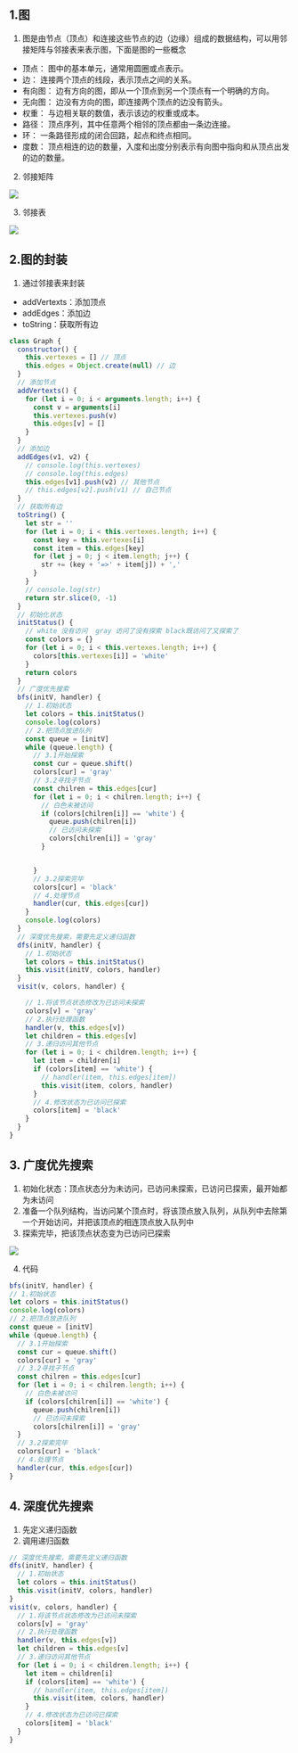 ## 1.图
1. 图是由节点（顶点）和连接这些节点的边（边缘）组成的数据结构，可以用邻接矩阵与邻接表来表示图，下面是图的一些概念
- 顶点： 图中的基本单元，通常用圆圈或点表示。
- 边： 连接两个顶点的线段，表示顶点之间的关系。
- 有向图： 边有方向的图，即从一个顶点到另一个顶点有一个明确的方向。
- 无向图： 边没有方向的图，即连接两个顶点的边没有箭头。
- 权重： 与边相关联的数值，表示该边的权重或成本。
- 路径： 顶点序列，其中任意两个相邻的顶点都由一条边连接。
- 环： 一条路径形成的闭合回路，起点和终点相同。
- 度数： 顶点相连的边的数量，入度和出度分别表示有向图中指向和从顶点出发的边的数量。

2. 邻接矩阵

<img src="./graph1.png">

3. 邻接表

<img src="./graph2.png">


## 2.图的封装
1. 通过邻接表来封装
- addVertexts：添加顶点
- addEdges：添加边
- toString：获取所有边
```js
class Graph {
  constructor() {
    this.vertexes = [] // 顶点
    this.edges = Object.create(null) // 边
  }
  // 添加节点
  addVertexts() {
    for (let i = 0; i < arguments.length; i++) {
      const v = arguments[i]
      this.vertexes.push(v)
      this.edges[v] = []
    }
  }
  // 添加边
  addEdges(v1, v2) {
    // console.log(this.vertexes)
    // console.log(this.edges)
    this.edges[v1].push(v2) // 其他节点
    // this.edges[v2].push(v1) // 自己节点
  }
  // 获取所有边
  toString() {
    let str = ''
    for (let i = 0; i < this.vertexes.length; i++) {
      const key = this.vertexes[i]
      const item = this.edges[key]
      for (let j = 0; j < item.length; j++) {
        str += (key + '=>' + item[j]) + ','
      }
    }
    // console.log(str)
    return str.slice(0, -1)
  }
  // 初始化状态
  initStatus() {
    // white 没有访问  gray 访问了没有探索 black既访问了又探索了
    const colors = {}
    for (let i = 0; i < this.vertexes.length; i++) {
      colors[this.vertexes[i]] = 'white'
    }
    return colors
  }
  // 广度优先搜索
  bfs(initV, handler) {
    // 1.初始状态
    let colors = this.initStatus()
    console.log(colors)
    // 2.把顶点放进队列
    const queue = [initV]
    while (queue.length) {
      // 3.1开始探索
      const cur = queue.shift()
      colors[cur] = 'gray'
      // 3.2寻找子节点
      const chilren = this.edges[cur]
      for (let i = 0; i < chilren.length; i++) {
        // 白色未被访问
        if (colors[chilren[i]] == 'white') {
          queue.push(chilren[i])
          // 已访问未探索
          colors[chilren[i]] = 'gray'
        }


      }
      // 3.2探索完毕
      colors[cur] = 'black'
      // 4.处理节点
      handler(cur, this.edges[cur])
    }
    console.log(colors)
  }
  // 深度优先搜索，需要先定义递归函数
  dfs(initV, handler) {
    // 1.初始状态
    let colors = this.initStatus()
    this.visit(initV, colors, handler)
  }
  visit(v, colors, handler) {

    // 1.将该节点状态修改为已访问未探索
    colors[v] = 'gray'
    // 2.执行处理函数
    handler(v, this.edges[v])
    let children = this.edges[v]
    // 3.递归访问其他节点
    for (let i = 0; i < children.length; i++) {
      let item = children[i]
      if (colors[item] == 'white') {
        // handler(item, this.edges[item])
        this.visit(item, colors, handler)
      }
      // 4.修改状态为已访问已探索
      colors[item] = 'black'
    }
  }
}
```

## 3. 广度优先搜索
1. 初始化状态：顶点状态分为未访问，已访问未探索，已访问已探索，最开始都为未访问
2. 准备一个队列结构，当访问某个顶点时，将该顶点放入队列，从队列中去除第一个开始访问，并把该顶点的相连顶点放入队列中
3. 探索完毕，把该顶点状态变为已访问已探索
 
<img src="./graph3.png">

4. 代码
```js
bfs(initV, handler) {
// 1.初始状态
let colors = this.initStatus()
console.log(colors)
// 2.把顶点放进队列
const queue = [initV]
while (queue.length) {
  // 3.1开始探索
  const cur = queue.shift()
  colors[cur] = 'gray'
  // 3.2寻找子节点
  const chilren = this.edges[cur]
  for (let i = 0; i < chilren.length; i++) {
    // 白色未被访问
    if (colors[chilren[i]] == 'white') {
      queue.push(chilren[i])
      // 已访问未探索
      colors[chilren[i]] = 'gray'
  }
  // 3.2探索完毕
  colors[cur] = 'black'
  // 4.处理节点
  handler(cur, this.edges[cur])
}
```


## 4. 深度优先搜索
1. 先定义递归函数
2. 调用递归函数
```js
// 深度优先搜索，需要先定义递归函数
dfs(initV, handler) {
  // 1.初始状态
  let colors = this.initStatus()
  this.visit(initV, colors, handler)
}
visit(v, colors, handler) {
  // 1.将该节点状态修改为已访问未探索
  colors[v] = 'gray'
  // 2.执行处理函数
  handler(v, this.edges[v])
  let children = this.edges[v]
  // 3.递归访问其他节点
  for (let i = 0; i < children.length; i++) {
    let item = children[i]
    if (colors[item] == 'white') {
      // handler(item, this.edges[item])
      this.visit(item, colors, handler)
    }
    // 4.修改状态为已访问已探索
    colors[item] = 'black'
  }
}
```